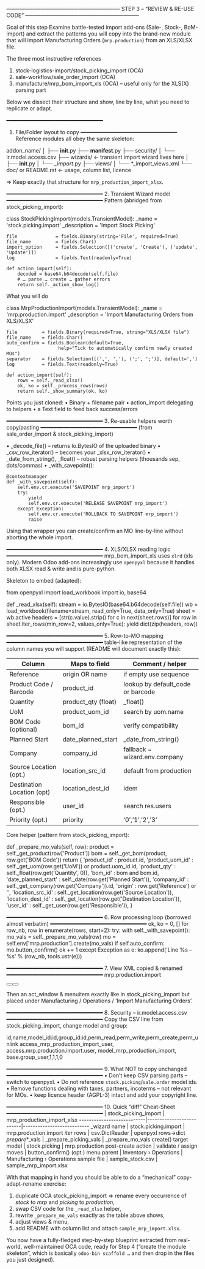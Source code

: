 ──────────────────────────────
STEP 3 – “REVIEW & RE-USE CODE”
──────────────────────────────

Goal of this step
Examine battle-tested import add-ons (Sale-, Stock-, BoM-import) and extract the patterns you will copy into the brand-new module that will import Manufacturing Orders (`mrp.production`) from an XLS/XLSX file.

The three most instructive references
1. stock-logistics-import/stock_picking_import  (OCA)
2. sale-workflow/sale_order_import             (OCA)
3. manufacture/mrp_bom_import_xls              (OCA) – useful only for the XLS(X) parsing part

Below we dissect their structure and show, line by line, what you need to replicate or adapt.

━━━━━━━━━━━━━━━━━━━━━━━━━━━━━━
1. File/Folder layout to copy
━━━━━━━━━━━━━━━━━━━━━━━━━━━━━━
Reference modules all obey the same skeleton:

addon_name/
│
├── __init__.py
├── __manifest__.py
├── security/
│   └── ir.model.access.csv
├── wizards/                          ← transient import wizard lives here
│   ├── __init__.py
│   └── *_import*.py
├── views/
│   └── *_import_views.xml
└── doc/  or  README.rst              ← usage, column list, licence

=>  Keep exactly that structure for `mrp_production_import_xlsx`.

━━━━━━━━━━━━━━━━━━━━━━━━━━━━━━
2. Transient Wizard model
━━━━━━━━━━━━━━━━━━━━━━━━━━━━━━
Pattern (abridged from stock_picking_import):

class StockPickingImport(models.TransientModel):
    _name        = 'stock.picking.import'
    _description = 'Import Stock Picking'

    file              = fields.Binary(string='File', required=True)
    file_name         = fields.Char()
    import_option     = fields.Selection([('create', 'Create'), ('update', 'Update')])
    log               = fields.Text(readonly=True)

    def action_import(self):
        decoded = base64.b64decode(self.file)
        # … parse … create … gather errors
        return self._action_show_log()

What you will do

class MrpProductionImport(models.TransientModel):
    _name        = 'mrp.production.import'
    _description = 'Import Manufacturing Orders from XLS/XLSX'

    file         = fields.Binary(required=True, string="XLS/XLSX file")
    file_name    = fields.Char()
    auto_confirm = fields.Boolean(default=True,
                       help="Tick to automatically confirm newly created MOs")
    separator    = fields.Selection([(',', ','), (';', ';')], default=',')
    log          = fields.Text(readonly=True)

    def action_import(self):
        rows = self._read_xlsx()
        ok, ko = self._process_rows(rows)
        return self._show_summary(ok, ko)

Points you just cloned:
• Binary + filename pair
• action_import delegating to helpers
• a Text field to feed back success/errors

━━━━━━━━━━━━━━━━━━━━━━━━━━━━━━
3. Re-usable helpers worth copy/pasting
━━━━━━━━━━━━━━━━━━━━━━━━━━━━━━
(from sale_order_import & stock_picking_import)

• _decode_file() – returns Io.BytesIO of the uploaded binary
• _csv_row_iterator() – becomes your _xlsx_row_iterator()
• _date_from_string(), _float() – robust parsing helpers (thousands sep, dots/commas)
• _with_savepoint():

    @contextmanager
    def _with_savepoint(self):
        self.env.cr.execute('SAVEPOINT mrp_import')
        try:
            yield
            self.env.cr.execute('RELEASE SAVEPOINT mrp_import')
        except Exception:
            self.env.cr.execute('ROLLBACK TO SAVEPOINT mrp_import')
            raise

Using that wrapper you can create/confirm an MO line-by-line without aborting the whole import.

━━━━━━━━━━━━━━━━━━━━━━━━━━━━━━
4. XLS/XLSX reading logic
━━━━━━━━━━━━━━━━━━━━━━━━━━━━━━
mrp_bom_import_xls uses `xlrd` (xls only).
Modern Odoo add-ons increasingly use `openpyxl` because it handles both XLSX read & write and is pure-python.

Skeleton to embed (adapted):

from openpyxl import load_workbook
import io, base64

def _read_xlsx(self):
    stream = io.BytesIO(base64.b64decode(self.file))
    wb      = load_workbook(filename=stream, read_only=True, data_only=True)
    sheet   = wb.active
    headers = [str(c.value).strip() for c in next(sheet.rows)]
    for row in sheet.iter_rows(min_row=2, values_only=True):
        yield dict(zip(headers, row))

━━━━━━━━━━━━━━━━━━━━━━━━━━━━━━
5. Row-to-MO mapping
━━━━━━━━━━━━━━━━━━━━━━━━━━━━━━
table-like representation of the column names you will support
(README will document exactly this):

Column                    | Maps to field                   | Comment / helper
--------------------------|---------------------------------|---------------------------
Reference                 | origin OR name                  | if empty use sequence
Product Code / Barcode    | product_id                      | lookup by default_code or barcode
Quantity                  | product_qty (float)             | _float()
UoM                       | product_uom_id                  | search by uom.name
BOM Code (optional)       | bom_id                          | verify compatibility
Planned Start             | date_planned_start              | _date_from_string()
Company                   | company_id                      | fallback = wizard.env.company
Source Location (opt.)    | location_src_id                 | default from production
Destination Location (opt)| location_dest_id                | idem
Responsible (opt.)        | user_id                         | search res.users
Priority (opt.)           | priority                        | ‘0’,’1’,’2’,’3’

Core helper (pattern from stock_picking_import):

def _prepare_mo_vals(self, row):
    product = self._get_product(row['Product'])
    bom     = self._get_bom(product, row.get('BOM Code'))
    return {
        'product_id'         : product.id,
        'product_uom_id'     : self._get_uom(row.get('UoM')) or product.uom_id.id,
        'product_qty'        : self._float(row.get('Quantity', 0)),
        'bom_id'             : bom and bom.id,
        'date_planned_start' : self._date(row.get('Planned Start')),
        'company_id'         : self._get_company(row.get('Company')).id,
        'origin'             : row.get('Reference') or '',
        'location_src_id'    : self._get_location(row.get('Source Location')),
        'location_dest_id'   : self._get_location(row.get('Destination Location')),
        'user_id'            : self._get_user(row.get('Responsible')),
    }

━━━━━━━━━━━━━━━━━━━━━━━━━━━━━━
6. Row processing loop (borrowed almost verbatim)
━━━━━━━━━━━━━━━━━━━━━━━━━━━━━━
ok, ko = 0, []
for row_nb, row in enumerate(rows, start=2):
    try:
        with self._with_savepoint():
            mo_vals = self._prepare_mo_vals(row)
            mo      = self.env['mrp.production'].create(mo_vals)
            if self.auto_confirm:
                mo.button_confirm()
        ok += 1
    except Exception as e:
        ko.append('Line %s – %s' % (row_nb, tools.ustr(e)))

━━━━━━━━━━━━━━━━━━━━━━━━━━━━━━
7. View XML copied & renamed
━━━━━━━━━━━━━━━━━━━━━━━━━━━━━━
<record id="view_mrp_production_import_wizard" model="ir.ui.view">
    <field name="model">mrp.production.import</field>
    <field name="arch" type="xml">
        <form string="Import Manufacturing Orders">
            <group>
                <field name="file" filename="file_name"/>
                <field name="auto_confirm"/>
            </group>
            <footer>
                <button name="action_import" type="object"
                        class="btn-primary" string="Import"/>
                <button string="Cancel" special="cancel" class="btn-secondary"/>
            </footer>
        </form>
    </field>
</record>

Then an act_window & menuitem exactly like in stock_picking_import but placed under Manufacturing / Operations / ‘Import Manufacturing Orders’.

━━━━━━━━━━━━━━━━━━━━━━━━━━━━━━
8. Security – ir.model.access.csv
━━━━━━━━━━━━━━━━━━━━━━━━━━━━━━
Copy the CSV line from stock_picking_import, change model and group:

id,name,model_id:id,group_id:id,perm_read,perm_write,perm_create,perm_unlink
access_mrp_production_import_user,
    access.mrp.production.import.user,
    model_mrp_production_import,
    base.group_user,1,1,1,0

━━━━━━━━━━━━━━━━━━━━━━━━━━━━━━
9. What NOT to copy unchanged
━━━━━━━━━━━━━━━━━━━━━━━━━━━━━━
• Don’t keep CSV parsing parts – switch to openpyxl.
• Do not reference `stock.picking`/`sale.order` model ids.
• Remove functions dealing with taxes, partners, incoterms – not relevant for MOs.
• keep licence header (AGPL-3) intact and add your copyright line.

━━━━━━━━━━━━━━━━━━━━━━━━━━━━━━
10. Quick “diff” Cheat-Sheet
━━━━━━━━━━━━━━━━━━━━━━━━━━━━━━
                           | stock_picking_import     | mrp_production_import_xlsx
---------------------------|--------------------------|---------------------------
_wizard name               | stock.picking.import     | mrp.production.import
_iter_ rows                | csv.DictReader           | openpyxl rows→dict
_prepare_*_vals            | _prepare_picking_vals    | _prepare_mo_vals
create() target model      | stock.picking            | mrp.production
post-create action         | validate / assign moves  | button_confirm() (opt.)
menu parent                | Inventory › Operations   | Manufacturing › Operations
sample file                | sample_stock.csv         | sample_mrp_import.xlsx

With that mapping in hand you should be able to do a “mechanical” copy-adapt-rename exercise:
1. duplicate OCA stock_picking_import ⇒ rename every occurrence of *stock* to *mrp* and *picking* to *production*,
2. swap CSV code for the `_read_xlsx` helper,
3. rewrite `_prepare_mo_vals` exactly as the table above shows,
4. adjust views & menu,
5. add README with column list and attach `sample_mrp_import.xlsx`.

You now have a fully-fledged step-by-step blueprint extracted from real-world, well-maintained OCA code, ready for Step 4 (“create the module skeleton”, which is basically `odoo-bin scaffold …` and then drop in the files you just designed).
